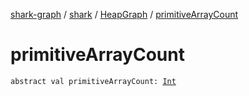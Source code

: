 [shark-graph](../../index.md) / [shark](../index.md) / [HeapGraph](index.md) / [primitiveArrayCount](./primitive-array-count.md)

# primitiveArrayCount

`abstract val primitiveArrayCount: `[`Int`](https://kotlinlang.org/api/latest/jvm/stdlib/kotlin/-int/index.html)